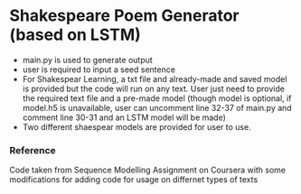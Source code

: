 # Shakespeare Poem Generator (based on LSTM)

* main.py is used to generate output
* user is required to input a seed sentence
* For Shakespear Learning, a txt file and already-made and saved model is provided but the code will run on any text. User just need to provide the required text file and a pre-made model (though model is optional, if model.h5 is unavailable, user can uncomment line 32-37 of main.py and comment line 30-31 and an LSTM model will be made)
* Two different shaespear models are provided for user to use.

### Reference
Code taken from Sequence Modelling Assignment on Coursera with some modifications for adding code for usage on differnet types of texts